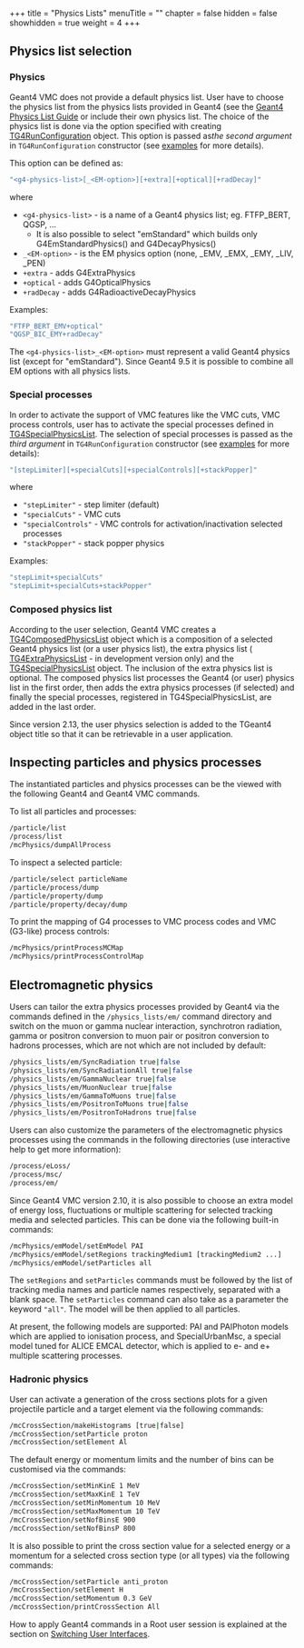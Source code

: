 +++
title = "Physics Lists"
menuTitle = ""
chapter = false
hidden = false
showhidden = true
weight = 4
+++

## Physics list selection

### Physics

Geant4 VMC does not provide a default physics list. User have to choose the physics list from the physics lists provided in Geant4 (see the [Geant4 Physics List Guide](http://geant4-userdoc.web.cern.ch/geant4-userdoc/UsersGuides/PhysicsListGuide/html/index.html) or include their own physics list. The choice of the physics list is done via the option specified with creating [TG4RunConfiguration](https://vmc-project.github.io/geant4_vmc/g4vmc_html/classTG4RunConfiguration.html) object. This option is passed as*the second argument* in `TG4RunConfiguration` constructor (see [examples](examples) for more details).</p>

This option can be defined as: 
```bash
"<g4-physics-list>[_<EM-option>][+extra][+optical][+radDecay]" 
```
where

- `<g4-physics-list>` - is a name of a Geant4 physics list; eg. FTFP_BERT, QGSP, ...<br />
   - It is also possible to select "emStandard" which builds only G4EmStandardPhysics() and G4DecayPhysics()
- `_<EM-option>` - is the EM physics option (none, _EMV, _EMX, _EMY, _LIV, _PEN)
- `+extra` - adds G4ExtraPhysics
- `+optical` - adds G4OpticalPhysics
- `+radDecay` - adds G4RadioactiveDecayPhysics 

Examples:
```bash
"FTFP_BERT_EMV+optical" 
"QGSP_BIC_EMY+radDecay" 
```

The `<g4-physics-list>_<EM-option>` must represent a valid Geant4 physics list (except for "emStandard"). Since Geant4 9.5 it is possible to combine all EM options with all physics lists.

### Special processes

In order to activate the support of VMC features like the VMC cuts, VMC process controls, user has to activate the special processes defined in [TG4SpecialPhysicsList](https://vmc-project.github.io/geant4_vmc/g4vmc_html/classTG4SpecialPhysicsList.html). The selection of special processes is passed as the *third argument* in `TG4RunConfiguration` constructor (see [examples](https://vmc-project.github.io/geant4_vmc/examples_html/index.html) for more details):
```bash
"[stepLimiter][+specialCuts][+specialControls][+stackPopper]" 
```
where

- `"stepLimiter"` - step limiter (default)
- `"specialCuts"` - VMC cuts
- `"specialControls"` - VMC controls for activation/inactivation selected processes
- `"stackPopper"` - stack popper physics

Examples:
```bash
"stepLimit+specialCuts" 
"stepLimit+specialCuts+stackPopper" 
```

### Composed physics list

According to the user selection, Geant4 VMC creates a [TG4ComposedPhysicsList](https://vmc-project.github.io/geant4_vmc/g4vmc_html/classTG4ComposedPhysicsList.html) object which is a composition of a selected Geant4 physics list (or a user physics list), the extra physics list ( [TG4ExtraPhysicsList](https://vmc-project.github.io/geant4_vmc/g4vmc_html/classTG4ExtraPhysicsList.html) - in development version only) and the [TG4SpecialPhysicsList](https://vmc-project.github.io/geant4_vmc/g4vmc_htm/classTG4SpecialPhysicsList.html) object. The inclusion of the extra physics list is optional. The composed physics list processes the Geant4 (or user) physics list in the first order, then adds the extra physics processes (if selected) and finally the special processes, registered in TG4SpecialPhysicsList, are added in the last order.

Since version 2.13, the user physics selection is added to the TGeant4 object title so that it can be retrievable in a user application.

## Inspecting particles and physics processes

The instantiated particles and physics processes can be the viewed with the following Geant4 and Geant4 VMC commands.

To list all particles and processes: 
```bash
/particle/list 
/process/list 
/mcPhysics/dumpAllProcess 
```

To inspect a selected particle: 
```bash
/particle/select particleName 
/particle/process/dump 
/particle/property/dump 
/particle/property/decay/dump 
```

To print the mapping of G4 processes to VMC process codes and VMC (G3-like) process controls: 
```bash
/mcPhysics/printProcessMCMap 
/mcPhysics/printProcessControlMap 
```

## Electromagnetic physics

Users can tailor the extra physics processes provided by Geant4 via the commands defined in the `/physics_lists/em/` command directory and switch on the muon or gamma nuclear interaction, synchrotron radiation,  gamma or positron conversion to muon pair or positron conversion to hadrons processes, which are not which are not included by default:
```bash
/physics_lists/em/SyncRadiation true|false
/physics_lists/em/SyncRadiationAll true|false
/physics_lists/em/GammaNuclear true|false 
/physics_lists/em/MuonNuclear true|false 
/physics_lists/em/GammaToMuons true|false 
/physics_lists/em/PositronToMuons true|false 
/physics_lists/em/PositronToHadrons true|false 
```

Users can also customize the parameters of the electromagnetic physics processes using the commands in the following directories (use interactive help to get more information): 
```bash
/process/eLoss/ 
/process/msc/ 
/process/em/ 
```

Since Geant4 VMC version 2.10, it is also possible to choose an extra model of energy loss, fluctuations or multiple scattering for selected tracking media and selected particles. This can be done via the following built-in commands: 
```bash
/mcPhysics/emModel/setEmModel PAI 
/mcPhysics/emModel/setRegions trackingMedium1 [trackingMedium2 ...] 
/mcPhysics/emModel/setParticles all 
```

The `setRegions` and `setParticles` commands must be followed by the list of tracking media names and particle names respectively, separated with a blank space. The `setParticles` command can also take as a parameter the keyword `"all"`. The model will be then applied to all particles.

At present, the following models are supported: PAI and PAIPhoton models which are applied to ionisation process, and SpecialUrbanMsc, a special model tuned for ALICE EMCAL detector, which is applied to e- and e+ multiple scattering processes.

### Hadronic physics

User can activate a generation of the cross sections plots for a given projectile particle and a target element via the following commands:
```bash
/mcCrossSection/makeHistograms [true|false] 
/mcCrossSection/setParticle proton 
/mcCrossSection/setElement Al
```

The default energy or momentum limits and the number of bins can be customised via the commands: 
```bash
/mcCrossSection/setMinKinE 1 MeV 
/mcCrossSection/setMaxKinE 1 TeV 
/mcCrossSection/setMinMomentum 10 MeV 
/mcCrossSection/setMaxMomentum 10 TeV 
/mcCrossSection/setNofBinsE 900 
/mcCrossSection/setNofBinsP 800
```

It is also possible to print the cross section value for a selected energy or a momentum for a selected cross section type (or all types) via the following commands:
```bash
/mcCrossSection/setParticle anti_proton 
/mcCrossSection/setElement H 
/mcCrossSection/setMomentum 0.3 GeV 
/mcCrossSection/printCrossSection All 
```

How to apply Geant4 commands in a Root user session is explained at the section on [Switching User Interfaces](/user-guide/geant4_vmc/switching-user-interfaces).
